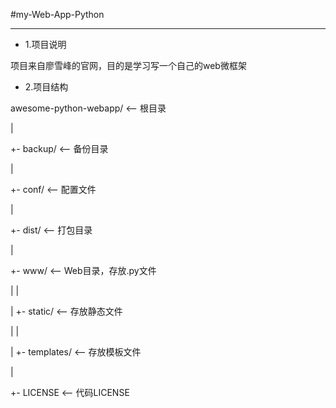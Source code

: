 #my-Web-App-Python

-----

- 1.项目说明

 项目来自廖雪峰的官网，目的是学习写一个自己的web微框架


- 2.项目结构

awesome-python-webapp/   <-- 根目录

|

+- backup/               <-- 备份目录

|

+- conf/                 <-- 配置文件

|

+- dist/                 <-- 打包目录

|

+- www/                  <-- Web目录，存放.py文件

|  |

|  +- static/            <-- 存放静态文件

|  |

|  +- templates/         <-- 存放模板文件

|

+- LICENSE               <-- 代码LICENSE


